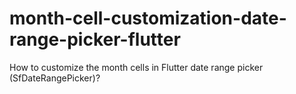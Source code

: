 # month-cell-customization-date-range-picker-flutter
How to customize the month cells in Flutter date range picker (SfDateRangePicker)?

